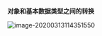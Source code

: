 **对象和基本数据类型之间的转换**

![image-20200313114351550](C:\Users\86159\AppData\Roaming\Typora\typora-user-images\image-20200313114351550.png)

